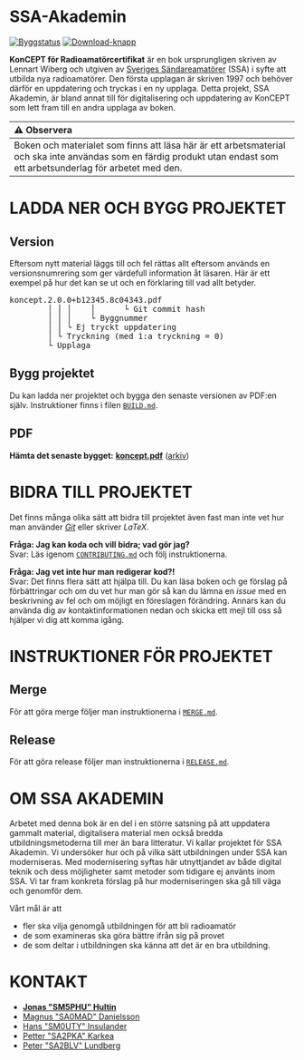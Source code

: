 SSA-Akademin
============

[![Byggstatus](https://api.travis-ci.org/SverigesSandareamatorer/SSA-Akademin.svg?branch=master)](https://travis-ci.org/SverigesSandareamatorer/SSA-Akademin/) [![Download-knapp](https://img.shields.io/badge/download-koncept.pdf-blue)](https://akademin.ssa.se/files/koncept-pdf/koncept.pdf)

**KonCEPT för Radioamatörcertifikat** är en bok ursprungligen skriven av Lennart
Wiberg och utgiven av [Sveriges Sändareamatörer](https://www.ssa.se) (SSA) i
syfte att utbilda nya radioamatörer.
Den första upplagan är skriven 1997 och behöver därför en uppdatering och
tryckas i en ny upplaga.
Detta projekt, SSA Akademin, är bland annat till för digitalisering och
uppdatering av KonCEPT som lett fram till en andra upplaga av boken.

| :warning: **Observera** |
|:---------------------------|
| Boken och materialet som finns att läsa här är ett arbetsmaterial och ska inte användas som en färdig produkt utan endast som ett arbetsunderlag för arbetet med den. |

LADDA NER OCH BYGG PROJEKTET
============================

Version
-------

Eftersom nytt material läggs till och fel rättas allt eftersom används en
versionsnumrering som ger värdefull information åt läsaren. Här är ett exempel
på hur det kan se ut och en förklaring till vad allt betyder.

<pre>
koncept.2.0.0+b12345.8c04343.pdf
        │ │ │    │      └ Git commit hash
        │ │ │    └ Byggnummer
        │ │ └ Ej tryckt uppdatering
        │ └ Tryckning (med 1:a tryckning = 0)
        └ Upplaga
</pre>

Bygg projektet
--------------

Du kan ladda ner projektet och bygga den senaste versionen av PDF:en
själv. Instruktioner finns i filen [`BUILD.md`](BUILD.md).

PDF
---

**Hämta det senaste bygget:**
**[koncept.pdf](https://akademin.ssa.se/files/koncept-pdf/koncept.pdf)**
([arkiv](https://akademin.ssa.se/files/koncept-pdf/))


BIDRA TILL PROJEKTET
====================

Det finns många olika sätt att bidra till projektet även fast man
inte vet hur man använder *[Git](https://www.git-scm.com)* eller skriver *LaTeX*.

**Fråga: Jag kan koda och vill bidra; vad gör jag?**<br>
Svar: Läs igenom [`CONTRIBUTING.md`](.github/CONTRIBUTING.md) och följ
instruktionerna.

**Fråga: Jag vet inte hur man redigerar kod?!**<br>
Svar: Det finns flera sätt att hjälpa till. Du kan läsa boken och ge
förslag på förbättringar och om du vet hur man gör så kan du lämna
en *issue* med en beskrivning av fel och om möjligt en föreslagen
förändring. Annars kan du använda dig av kontaktinformationen nedan
och skicka ett mejl till oss så hjälper vi dig att komma igång.


INSTRUKTIONER FÖR PROJEKTET
===========================

Merge
-----
För att göra merge följer man instruktionerna i [`MERGE.md`](MERGE.md).

Release
-------
För att göra release följer man instruktionerna i [`RELEASE.md`](RELEASE.md).


OM SSA AKADEMIN
===============

Arbetet med denna bok är en del i en större satsning på att
uppdatera gammalt material, digitalisera material men också bredda
utbildningsmetoderna till mer än bara litteratur. Vi kallar projektet
för SSA Akademin. Vi undersöker hur och på vilka sätt utbildningen
under SSA kan moderniseras. Med modernisering syftas här utnyttjandet av
både digital teknik och dess möjligheter samt metoder som tidigare ej
använts inom SSA. Vi tar fram konkreta förslag på hur moderniseringen
ska gå till väga och genomför dem.

Vårt mål är att
-   fler ska vilja genomgå utbildningen för att bli radioamatör
-   de som examineras ska göra bättre ifrån sig på provet
-   de som deltar i utbildningen ska känna att det är en bra utbildning.

KONTAKT
=======

-   [**Jonas "SM5PHU" Hultin**](mailto:sm5phu@gmail.com)
-   [Magnus "SA0MAD" Danielsson](mailto:magnus@rubidium.se)
-   [Hans "SM0UTY" Insulander](mailto:hans.insulander@codium.se)
-   [Petter "SA2PKA" Karkea](mailto:petter@karkea.se)
-   [Peter "SA2BLV" Lundberg](mailto:pette.lundberg@gmail.com)
